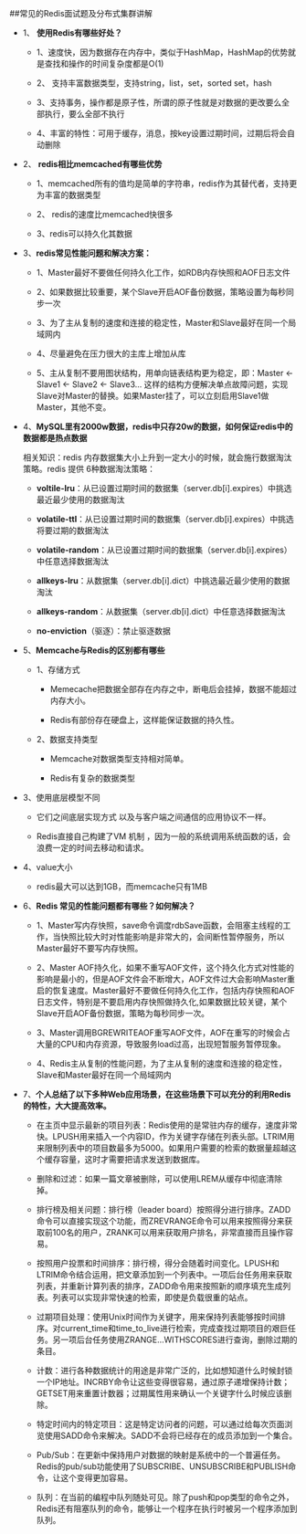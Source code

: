 ##常见的Redis面试题及分布式集群讲解
- 1、 **使用Redis有哪些好处？**

   -  1、速度快，因为数据存在内存中，类似于HashMap，HashMap的优势就是查找和操作的时间复杂度都是O(1) 
   
   - 2、 支持丰富数据类型，支持string，list，set，sorted set，hash 
   - 3、支持事务，操作都是原子性，所谓的原子性就是对数据的更改要么全部执行，要么全部不执行 
   - 4、丰富的特性：可用于缓存，消息，按key设置过期时间，过期后将会自动删除

- 2、 **redis相比memcached有哪些优势**

   - 1、memcached所有的值均是简单的字符串，redis作为其替代者，支持更为丰富的数据类型 
   
   - 2、 redis的速度比memcached快很多 
   
   - 3、redis可以持久化其数据

- 3、**redis常见性能问题和解决方案：**

   - 1、Master最好不要做任何持久化工作，如RDB内存快照和AOF日志文件 

   - 2、如果数据比较重要，某个Slave开启AOF备份数据，策略设置为每秒同步一次 
   - 3、为了主从复制的速度和连接的稳定性，Master和Slave最好在同一个局域网内 
   - 4、尽量避免在压力很大的主库上增加从库 
   - 5、主从复制不要用图状结构，用单向链表结构更为稳定，即：Master <- Slave1 <- Slave2 <- Slave3… 
这样的结构方便解决单点故障问题，实现Slave对Master的替换。如果Master挂了，可以立刻启用Slave1做Master，其他不变。

- 4、**MySQL里有2000w数据，redis中只存20w的数据，如何保证redis中的数据都是热点数据**
   
   相关知识：redis 内存数据集大小上升到一定大小的时候，就会施行数据淘汰策略。redis 提供 6种数据淘汰策略：

   - **voltile-lru**：从已设置过期时间的数据集（server.db[i].expires）中挑选最近最少使用的数据淘汰

   - **volatile-ttl**：从已设置过期时间的数据集（server.db[i].expires）中挑选将要过期的数据淘汰

   - **volatile-random**：从已设置过期时间的数据集（server.db[i].expires）中任意选择数据淘汰

   - **allkeys-lru**：从数据集（server.db[i].dict）中挑选最近最少使用的数据淘汰

   - **allkeys-random**：从数据集（server.db[i].dict）中任意选择数据淘汰

   - **no-enviction**（驱逐）：禁止驱逐数据

- 5、**Memcache与Redis的区别都有哪些**
   - 1、存储方式

       - Memecache把数据全部存在内存之中，断电后会挂掉，数据不能超过内存大小。

      - Redis有部份存在硬盘上，这样能保证数据的持久性。
  
  - 2、数据支持类型

      - Memcache对数据类型支持相对简单。

      - Redis有复杂的数据类型
 - 3、使用底层模型不同
      -  它们之间底层实现方式 以及与客户端之间通信的应用协议不一样。

      - Redis直接自己构建了VM 机制 ，因为一般的系统调用系统函数的话，会浪费一定的时间去移动和请求。

  - 4、value大小
   
      - redis最大可以达到1GB，而memcache只有1MB

- 6、**Redis 常见的性能问题都有哪些？如何解决？**

   - 1、Master写内存快照，save命令调度rdbSave函数，会阻塞主线程的工作，当快照比较大时对性能影响是非常大的，会间断性暂停服务，所以Master最好不要写内存快照。

   - 2、Master AOF持久化，如果不重写AOF文件，这个持久化方式对性能的影响是最小的，但是AOF文件会不断增大，AOF文件过大会影响Master重启的恢复速度。Master最好不要做任何持久化工作，包括内存快照和AOF日志文件，特别是不要启用内存快照做持久化,如果数据比较关键，某个Slave开启AOF备份数据，策略为每秒同步一次。

   - 3、Master调用BGREWRITEAOF重写AOF文件，AOF在重写的时候会占大量的CPU和内存资源，导致服务load过高，出现短暂服务暂停现象。

   - 4、Redis主从复制的性能问题，为了主从复制的速度和连接的稳定性，Slave和Master最好在同一个局域网内

- 7、**个人总结了以下多种Web应用场景，在这些场景下可以充分的利用Redis的特性，大大提高效率。**

   -   在主页中显示最新的项目列表：Redis使用的是常驻内存的缓存，速度非常快。LPUSH用来插入一个内容ID，作为关键字存储在列表头部。LTRIM用来限制列表中的项目数最多为5000。如果用户需要的检索的数据量超越这个缓存容量，这时才需要把请求发送到数据库。
   
   - 删除和过滤：如果一篇文章被删除，可以使用LREM从缓存中彻底清除掉。
   - 排行榜及相关问题：排行榜（leader board）按照得分进行排序。ZADD命令可以直接实现这个功能，而ZREVRANGE命令可以用来按照得分来获取前100名的用户，ZRANK可以用来获取用户排名，非常直接而且操作容易。
   - 按照用户投票和时间排序：排行榜，得分会随着时间变化。LPUSH和LTRIM命令结合运用，把文章添加到一个列表中。一项后台任务用来获取列表，并重新计算列表的排序，ZADD命令用来按照新的顺序填充生成列表。列表可以实现非常快速的检索，即使是负载很重的站点。
   - 过期项目处理：使用Unix时间作为关键字，用来保持列表能够按时间排序。对current_time和time_to_live进行检索，完成查找过期项目的艰巨任务。另一项后台任务使用ZRANGE…WITHSCORES进行查询，删除过期的条目。
   - 计数：进行各种数据统计的用途是非常广泛的，比如想知道什么时候封锁一个IP地址。INCRBY命令让这些变得很容易，通过原子递增保持计数；GETSET用来重置计数器；过期属性用来确认一个关键字什么时候应该删除。
   - 特定时间内的特定项目：这是特定访问者的问题，可以通过给每次页面浏览使用SADD命令来解决。SADD不会将已经存在的成员添加到一个集合。
   - Pub/Sub：在更新中保持用户对数据的映射是系统中的一个普遍任务。Redis的pub/sub功能使用了SUBSCRIBE、UNSUBSCRIBE和PUBLISH命令，让这个变得更加容易。
   - 队列：在当前的编程中队列随处可见。除了push和pop类型的命令之外，Redis还有阻塞队列的命令，能够让一个程序在执行时被另一个程序添加到队列。

